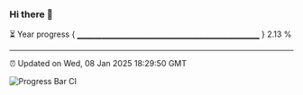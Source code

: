 ### Hi there 👋

⏳ Year progress { ▁▁▁▁▁▁▁▁▁▁▁▁▁▁▁▁▁▁▁▁▁▁▁▁▁▁▁▁▁▁ } 2.13 %

---

⏰ Updated on Wed, 08 Jan 2025 18:29:50 GMT

![Progress Bar CI](https://github.com/ZhaoGui/ZhaoGui/workflows/Progress%20Bar%20CI/badge.svg)
